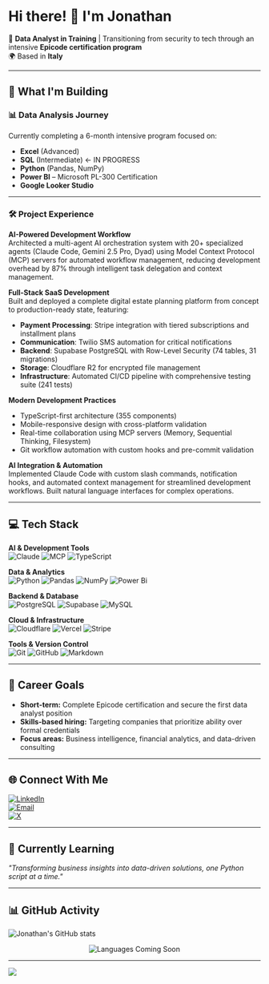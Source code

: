 # Hi there! 👋 I'm Jonathan

🎯 **Data Analyst in Training** | Transitioning from security to tech through an intensive **Epicode certification program**  
🌍 Based in **Italy**

---

## 🚀 What I'm Building

### 📊 **Data Analysis Journey**  
Currently completing a 6-month intensive program focused on:  
- **Excel** (Advanced)  
- **SQL** (Intermediate) ← IN PROGRESS  
- **Python** (Pandas, NumPy)  
- **Power BI** – Microsoft PL-300 Certification  
- **Google Looker Studio**

---

### 🛠️ Project Experience  

**AI-Powered Development Workflow**  
Architected a multi-agent AI orchestration system with 20+ specialized agents (Claude Code, Gemini 2.5 Pro, Dyad) using Model Context Protocol (MCP) servers for automated workflow management, reducing development overhead by 87% through intelligent task delegation and context management.

**Full-Stack SaaS Development**  
Built and deployed a complete digital estate planning platform from concept to production-ready state, featuring:  
- **Payment Processing**: Stripe integration with tiered subscriptions and installment plans
- **Communication**: Twilio SMS automation for critical notifications
- **Backend**: Supabase PostgreSQL with Row-Level Security (74 tables, 31 migrations)
- **Storage**: Cloudflare R2 for encrypted file management
- **Infrastructure**: Automated CI/CD pipeline with comprehensive testing suite (241 tests)

**Modern Development Practices**  
- TypeScript-first architecture (355 components)
- Mobile-responsive design with cross-platform validation
- Real-time collaboration using MCP servers (Memory, Sequential Thinking, Filesystem)
- Git workflow automation with custom hooks and pre-commit validation

**AI Integration & Automation**  
Implemented Claude Code with custom slash commands, notification hooks, and automated context management for streamlined development workflows. Built natural language interfaces for complex operations.

---

## 💻 Tech Stack

**AI & Development Tools**  
![Claude](https://img.shields.io/badge/Claude_Code-000000?style=for-the-badge&logo=anthropic&logoColor=white)
![MCP](https://img.shields.io/badge/MCP_Servers-FF6B35?style=for-the-badge&logo=protocol&logoColor=white)
![TypeScript](https://img.shields.io/badge/typescript-%23007ACC.svg?style=for-the-badge&logo=typescript&logoColor=white)

**Data & Analytics**  
![Python](https://img.shields.io/badge/python-3670A0?style=for-the-badge&logo=python&logoColor=ffdd54)
![Pandas](https://img.shields.io/badge/pandas-%23150458.svg?style=for-the-badge&logo=pandas&logoColor=white)
![NumPy](https://img.shields.io/badge/numpy-%23013243.svg?style=for-the-badge&logo=numpy&logoColor=white)
![Power Bi](https://img.shields.io/badge/power_bi-F2C811?style=for-the-badge&logo=powerbi&logoColor=black)

**Backend & Database**  
![PostgreSQL](https://img.shields.io/badge/postgres-%23316192.svg?style=for-the-badge&logo=postgresql&logoColor=white)
![Supabase](https://img.shields.io/badge/Supabase-3ECF8E?style=for-the-badge&logo=supabase&logoColor=white)
![MySQL](https://img.shields.io/badge/mysql-4479A1.svg?style=for-the-badge&logo=mysql&logoColor=white)

**Cloud & Infrastructure**  
![Cloudflare](https://img.shields.io/badge/Cloudflare-F38020?style=for-the-badge&logo=Cloudflare&logoColor=white)
![Vercel](https://img.shields.io/badge/vercel-%23000000.svg?style=for-the-badge&logo=vercel&logoColor=white)
![Stripe](https://img.shields.io/badge/Stripe-626CD9?style=for-the-badge&logo=Stripe&logoColor=white)

**Tools & Version Control**  
![Git](https://img.shields.io/badge/git-%23F05033.svg?style=for-the-badge&logo=git&logoColor=white)
![GitHub](https://img.shields.io/badge/github-%23121011.svg?style=for-the-badge&logo=github&logoColor=white)
![Markdown](https://img.shields.io/badge/markdown-%23000000.svg?style=for-the-badge&logo=markdown&logoColor=white)

---

## 🎯 Career Goals

- **Short-term:** Complete Epicode certification and secure the first data analyst position  
- **Skills-based hiring:** Targeting companies that prioritize ability over formal credentials  
- **Focus areas:** Business intelligence, financial analytics, and data-driven consulting  

---

## 🌐 Connect With Me

[![LinkedIn](https://img.shields.io/badge/LinkedIn-%230077B5.svg?logo=linkedin&logoColor=white)](https://linkedin.com/in/jonathan-santhanam)  
[![Email](https://img.shields.io/badge/Email-D14836?logo=gmail&logoColor=white)](mailto:jonathan.santhanam@gmail.com)  
[![X](https://img.shields.io/badge/X-black.svg?logo=X&logoColor=white)](https://x.com/@JonSa80)

---

## 💭 Currently Learning  
*"Transforming business insights into data-driven solutions, one Python script at a time."*

---

## 📊 GitHub Activity

![Jonathan's GitHub stats](https://github-readme-stats.vercel.app/api?username=JonathanSanthanam&show_icons=true&theme=vue-dark&hide_border=false&include_all_commits=false&count_private=false)

<div align="center">
  <img src="https://img.shields.io/badge/Languages-Coming%20Soon-blue?style=for-the-badge&logo=github&logoColor=white" alt="Languages Coming Soon"/>
</div>

---

[![](https://visitcount.itsvg.in/api?id=JonathanSanthanam&icon=0&color=0)](https://visitcount.itsvg.in)
